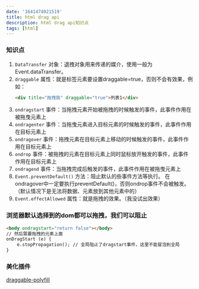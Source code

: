 ```yaml
---
date: '1641474021519'
title: html drag api
description: html drag api知识点
tags: [html]
---
```


### 知识点
1. `DataTransfer` 对象：退拽对象用来传递的媒介，使用一般为Event.dataTransfer。
2. `draggable` 属性：就是标签元素要设置draggable=true，否则不会有效果，例如：
    ```html
    <div title="拖拽我" draggable="true">列表1</div>
    ```
3. `ondragstart` 事件：当拖拽元素开始被拖拽的时候触发的事件，此事件作用在被拖曳元素上
4. `ondragenter` 事件：当拖曳元素进入目标元素的时候触发的事件，此事件作用在目标元素上
5. `ondragover` 事件：拖拽元素在目标元素上移动的时候触发的事件，此事件作用在目标元素上
6. `ondrop` 事件：被拖拽的元素在目标元素上同时鼠标放开触发的事件，此事件作用在目标元素上
7. `ondragend` 事件：当拖拽完成后触发的事件，此事件作用在被拖曳元素上
8. `Event.preventDefault()` 方法：阻止默认的些事件方法等执行。
   在ondragover中一定要执行preventDefault()，否则ondrop事件不会被触发。（默认情况下是无法将数据、元素放到其他元素中的）
9. `Event.effectAllowed` 属性：就是拖拽的效果。（我没试出效果）

### 浏览器默认选择到的dom都可以拖拽，我们可以阻止
```html
<body ondragstart="return false"></body>
// 然后需要拖拽的元素上面
onDragStart (e) {
	e.stopPropagation(); // 全局阻止了dragstart事件，这里不能冒泡到全局
}
```

### 美化插件
[draggable-polyfill](https://www.npmjs.com/package/draggable-polyfill)
